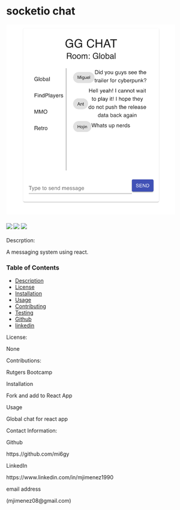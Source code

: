 # socketio chat

![screenshot](assets/socketChat.png "Socket Chat")

<h4>
    </a>
    <a href="https://github.com/mi6gy/socketio_react_chat"><img src="https://img.shields.io/github/stars/mi6gy/socketio_react_chat.svg?style=plasticr"/></a>
    <a href="https://github.com/mi6gy/socketio_react_chat/commits/master"><img src="https://img.shields.io/github/last-commit/mi6gy/socketio_react_chat.svg?style=plasticr"/></a>
        <a href="https://github.com/mi6gy/socketio_react_chat/commits/master"><img src="https://img.shields.io/github/commit-activity/y/mi6gy/socketio_react_chat.svg?foo=bar"/></a>
</h4>




<p>Descrption:</p>
A messaging system using react. 

### Table of Contents
* [Description](#descripe)
* [License](#license)
* [Installation](#install)
* [Usage](#usage)
* [Contributing](#contributing)
* [Testing](#test)
* [Github](#github)
* [linkedin](#linked)

 <p>License:</p>
None

<p>Contributions:</p>
Rutgers Bootcamp

<p>Installation</p>
Fork and add to React App

<p>Usage</p>
Global chat for react app

<p>Contact Information:
<p>Github</p>
<a>https.//github.com/mi6gy</a>
<p>LinkedIn</p>
<a>https://www.linkedin.com/in/mjimenez1990</a>
<p>email address</p>
(mjimenez08@gmail.com)
